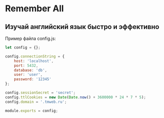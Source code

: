 # Remember All

## Изучай английский язык быстро и эффективно

Пример файла config.js:
```js
let config = {};

config.connectionString = {
	host: 'localhost',
	port: 5432,
	database: 'db',
	user: 'user',
	password: '12345'
};

config.sessionSecret = 'secret';
config.ttlCookies = new Date(Date.now() + 3600000 * 24 * 7 * 5);
config.domain = '.tmweb.ru';

module.exports = config;
```